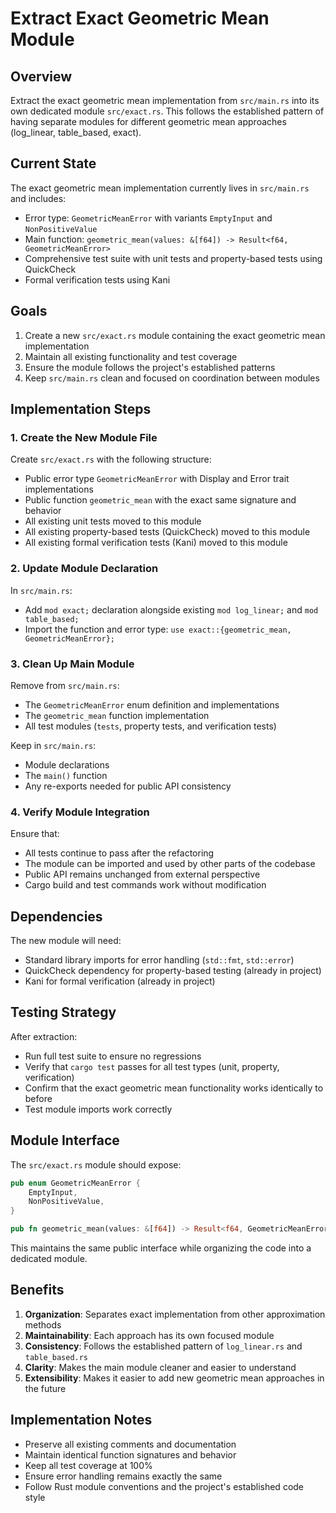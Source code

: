 # Extract Exact Geometric Mean Module

## Overview

Extract the exact geometric mean implementation from `src/main.rs` into its own dedicated module `src/exact.rs`.
This follows the established pattern of having separate modules for different geometric mean approaches (log_linear, table_based, exact).

## Current State

The exact geometric mean implementation currently lives in `src/main.rs` and includes:
- Error type: `GeometricMeanError` with variants `EmptyInput` and `NonPositiveValue`
- Main function: `geometric_mean(values: &[f64]) -> Result<f64, GeometricMeanError>`
- Comprehensive test suite with unit tests and property-based tests using QuickCheck
- Formal verification tests using Kani

## Goals

1. Create a new `src/exact.rs` module containing the exact geometric mean implementation
2. Maintain all existing functionality and test coverage
3. Ensure the module follows the project's established patterns
4. Keep `src/main.rs` clean and focused on coordination between modules

## Implementation Steps

### 1. Create the New Module File

Create `src/exact.rs` with the following structure:
- Public error type `GeometricMeanError` with Display and Error trait implementations
- Public function `geometric_mean` with the exact same signature and behavior
- All existing unit tests moved to this module
- All existing property-based tests (QuickCheck) moved to this module
- All existing formal verification tests (Kani) moved to this module

### 2. Update Module Declaration

In `src/main.rs`:
- Add `mod exact;` declaration alongside existing `mod log_linear;` and `mod table_based;`
- Import the function and error type: `use exact::{geometric_mean, GeometricMeanError};`

### 3. Clean Up Main Module

Remove from `src/main.rs`:
- The `GeometricMeanError` enum definition and implementations
- The `geometric_mean` function implementation
- All test modules (`tests`, property tests, and verification tests)

Keep in `src/main.rs`:
- Module declarations
- The `main()` function
- Any re-exports needed for public API consistency

### 4. Verify Module Integration

Ensure that:
- All tests continue to pass after the refactoring
- The module can be imported and used by other parts of the codebase
- Public API remains unchanged from external perspective
- Cargo build and test commands work without modification

## Dependencies

The new module will need:
- Standard library imports for error handling (`std::fmt`, `std::error`)
- QuickCheck dependency for property-based testing (already in project)
- Kani for formal verification (already in project)

## Testing Strategy

After extraction:
- Run full test suite to ensure no regressions
- Verify that `cargo test` passes for all test types (unit, property, verification)
- Confirm that the exact geometric mean functionality works identically to before
- Test module imports work correctly

## Module Interface

The `src/exact.rs` module should expose:
```rust
pub enum GeometricMeanError {
    EmptyInput,
    NonPositiveValue,
}

pub fn geometric_mean(values: &[f64]) -> Result<f64, GeometricMeanError>
```

This maintains the same public interface while organizing the code into a dedicated module.

## Benefits

1. **Organization**: Separates exact implementation from other approximation methods
2. **Maintainability**: Each approach has its own focused module
3. **Consistency**: Follows the established pattern of `log_linear.rs` and `table_based.rs`
4. **Clarity**: Makes the main module cleaner and easier to understand
5. **Extensibility**: Makes it easier to add new geometric mean approaches in the future

## Implementation Notes

- Preserve all existing comments and documentation
- Maintain identical function signatures and behavior
- Keep all test coverage at 100%
- Ensure error handling remains exactly the same
- Follow Rust module conventions and the project's established code style